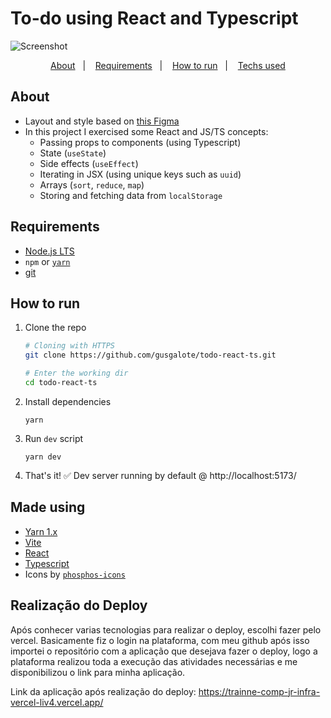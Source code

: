 # To-do using React and Typescript

![Screenshot](https://imgur.com/lDZoyUs.png)

<p align="center">  
  <a href="#about">About</a>&nbsp;&nbsp;&nbsp;|&nbsp;&nbsp;&nbsp;
  <a href="#requirements">Requirements</a>&nbsp;&nbsp;&nbsp;|&nbsp;&nbsp;&nbsp;
  <a href="#how-to-run">How to run</a>&nbsp;&nbsp;&nbsp;|&nbsp;&nbsp;&nbsp;
  <a href="#made-using">Techs used</a>
</p>

## About

- Layout and style based on [this Figma](https://www.figma.com/file/7KP5bZBfhjeYz5YZdHT7Wh/Task%2FToDo-List?node-id=0%3A1)
- In this project I exercised some React and JS/TS concepts:
  - Passing props to components (using Typescript)
  - State (`useState`)
  - Side effects (`useEffect`)
  - Iterating in JSX (using unique keys such as `uuid`)
  - Arrays (`sort`, `reduce`, `map`)
  - Storing and fetching data from `localStorage`

## Requirements

- [Node.js LTS](https://nodejs.org/en/)
- `npm` or [`yarn`](https://yarnpkg.com/)
- [git](https://git-scm.com/)

## How to run

1. Clone the repo

   ```bash
   # Cloning with HTTPS
   git clone https://github.com/gusgalote/todo-react-ts.git

   # Enter the working dir
   cd todo-react-ts
   ```

2. Install dependencies

   ```
   yarn
   ```

3. Run `dev` script

   ```
   yarn dev
   ```

4. That's it! ✅ Dev server running by default @ http://localhost:5173/

## Made using

- [Yarn 1.x](https://yarnpkg.com/)
- [Vite](https://vitejs.dev/)
- [React](https://reactjs.org/)
- [Typescript](https://www.typescriptlang.org/)
- Icons by [`phosphos-icons`](https://phosphoricons.com/)

## Realização do Deploy
 Após conhecer varias tecnologias para realizar o deploy,
 escolhi fazer pelo vercel.
 Basicamente fiz o login na plataforma, com meu github após isso importei o repositório com a aplicação que desejava fazer o deploy,
logo a plataforma realizou toda a execução das atividades necessárias e me disponibilizou o link para minha aplicação.

Link da aplicação após realização do deploy: https://trainne-comp-jr-infra-vercel-liv4.vercel.app/
